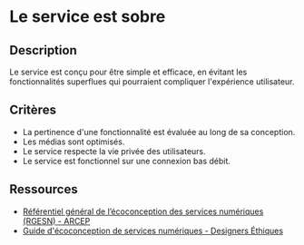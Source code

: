 # Le service est sobre

## Description

Le service est conçu pour être simple et efficace, en évitant les
fonctionnalités superflues qui pourraient compliquer l'expérience utilisateur.

## Critères

- La pertinence d'une fonctionnalité est évaluée au long de sa conception.
- Les médias sont optimisés.
- Le service respecte la vie privée des utilisateurs.
- Le service est fonctionnel sur une connexion bas débit.

## Ressources

- [Référentiel général de l’écoconception des services numériques (RGESN) - ARCEP](https://www.arcep.fr/mes-demarches-et-services/entreprises/fiches-pratiques/referentiel-general-ecoconception-services-numeriques.html)
- [Guide d'écoconception de services numériques - Designers Éthiques](https://designersethiques.org/fr/thematiques/ecoconception/guide-d-ecoconception)
